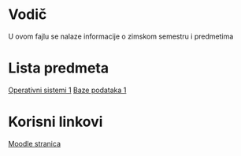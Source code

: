 # Vodič
U ovom fajlu se nalaze informacije o zimskom semestru i predmetima

# Lista predmeta
[Operativni sistemi 1](https://github.com/Produktivna-grupa/PMFKG/blob/master/II%20godina/Zimski%20semestar/OS1/Vodi%C4%8D_predmet.md#vodi%C4%8D)
[Baze podataka 1](https://github.com/Produktivna-grupa/PMFKG/blob/master/II%20godina/Zimski%20semestar/BP1/Vodi%C4%8D_predmet.md#vodi%C4%8D)
# Korisni linkovi
[Moodle stranica](https://imi.pmf.kg.ac.rs/moodle/course/index.php?categoryid=97)
